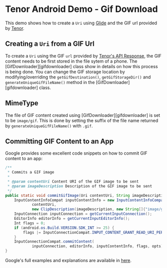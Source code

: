 Tenor Android Demo - Gif Download
=================================
This demo shows how to create a `Uri` using [Glide](https://github.com/bumptech/glide) and the GIF url provided by [Tenor](https://tenor.com/gifapi).


## Creating a `Uri` from a GIF Url
To create a `Uri` using the GIF `url` provided by [Tenor's API Response](https://tenor.com/gifapi#Result), the GIF content needs to be first stored in the file sytem of a phone.  The [GifDownloader][gifdownloader] class show in details on how this process is being done.  You can change the GIF storage location by modifying/overriding the `getGifDestination()`, `getGifStorageDir()` and `generateUniqueGifFileName()` method in the [GifDownloader][gifdownloader] class.


## MimeType
The file of GIF content created using [GifDownloader][gifdownloader] is set to be `image/gif`.  This is done by setting the suffix of the file name returned by `generateUniqueGifFileName()` with `.gif`.


## Committing GIF Content to an App
Google provides some excellent code snippets on how to commit GIF content to an app:
```java
/**
 * Commits a GIF image
 *
 * @param contentUri Content URI of the GIF image to be sent
 * @param imageDescription Description of the GIF image to be sent
 */
public static void commitGifImage(Uri contentUri, String imageDescription) {
    InputContentInfoCompat inputContentInfo = new InputContentInfoCompat(
            contentUri,
            new ClipDescription(imageDescription, new String[]{"image/gif"}));
    InputConnection inputConnection = getCurrentInputConnection();
    EditorInfo editorInfo = getCurrentInputEditorInfo();
    Int flags = 0;
    if (android.os.Build.VERSION.SDK_INT >= 25) {
        flags |= InputConnectionCompat.INPUT_CONTENT_GRANT_READ_URI_PERMISSION;
    }
    InputConnectionCompat.commitContent(
            inputConnection, editorInfo, inputContentInfo, flags, opts);
}
```
Google's full examples and explanations are available in [here](https://developer.android.com/guide/topics/text/image-keyboard.html#adding_image_support_to_imes).
